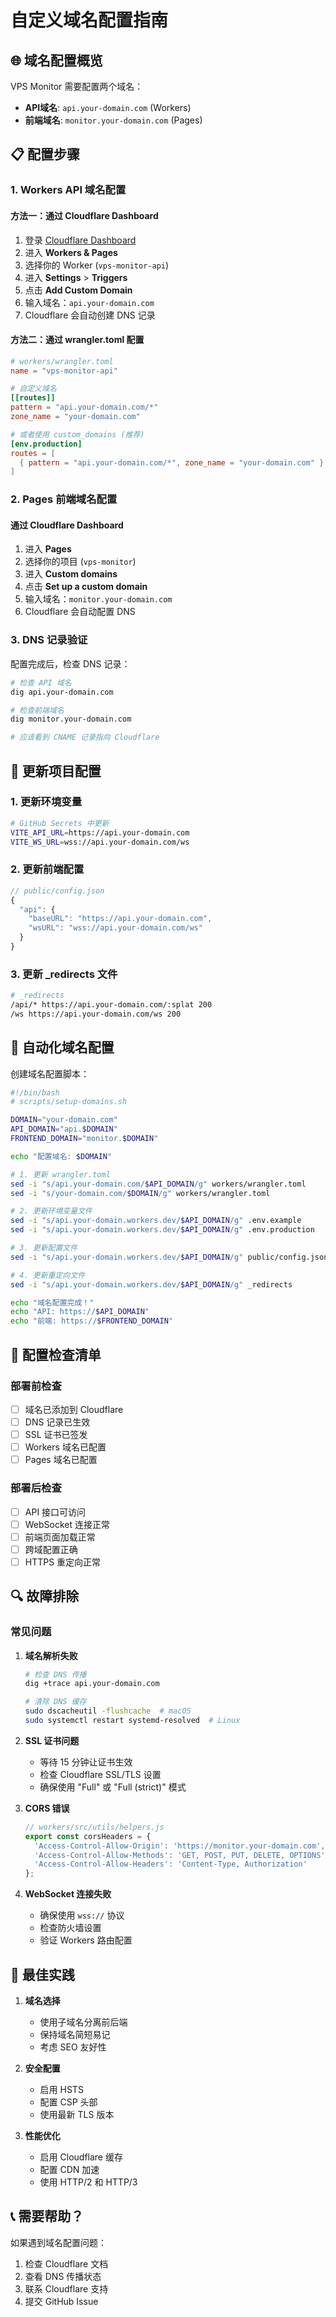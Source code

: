 # 自定义域名配置指南

## 🌐 域名配置概览

VPS Monitor 需要配置两个域名：
- **API域名**: `api.your-domain.com` (Workers)
- **前端域名**: `monitor.your-domain.com` (Pages)

## 📋 配置步骤

### 1. Workers API 域名配置

#### 方法一：通过 Cloudflare Dashboard
1. 登录 [Cloudflare Dashboard](https://dash.cloudflare.com/)
2. 进入 **Workers & Pages**
3. 选择你的 Worker (`vps-monitor-api`)
4. 进入 **Settings** > **Triggers**
5. 点击 **Add Custom Domain**
6. 输入域名：`api.your-domain.com`
7. Cloudflare 会自动创建 DNS 记录

#### 方法二：通过 wrangler.toml 配置
```toml
# workers/wrangler.toml
name = "vps-monitor-api"

# 自定义域名
[[routes]]
pattern = "api.your-domain.com/*"
zone_name = "your-domain.com"

# 或者使用 custom_domains (推荐)
[env.production]
routes = [
  { pattern = "api.your-domain.com/*", zone_name = "your-domain.com" }
]
```

### 2. Pages 前端域名配置

#### 通过 Cloudflare Dashboard
1. 进入 **Pages**
2. 选择你的项目 (`vps-monitor`)
3. 进入 **Custom domains**
4. 点击 **Set up a custom domain**
5. 输入域名：`monitor.your-domain.com`
6. Cloudflare 会自动配置 DNS

### 3. DNS 记录验证

配置完成后，检查 DNS 记录：

```bash
# 检查 API 域名
dig api.your-domain.com

# 检查前端域名  
dig monitor.your-domain.com

# 应该看到 CNAME 记录指向 Cloudflare
```

## 🔧 更新项目配置

### 1. 更新环境变量

```bash
# GitHub Secrets 中更新
VITE_API_URL=https://api.your-domain.com
VITE_WS_URL=wss://api.your-domain.com/ws
```

### 2. 更新前端配置

```javascript
// public/config.json
{
  "api": {
    "baseURL": "https://api.your-domain.com",
    "wsURL": "wss://api.your-domain.com/ws"
  }
}
```

### 3. 更新 _redirects 文件

```bash
# _redirects
/api/* https://api.your-domain.com/:splat 200
/ws https://api.your-domain.com/ws 200
```

## 🚀 自动化域名配置

创建域名配置脚本：

```bash
#!/bin/bash
# scripts/setup-domains.sh

DOMAIN="your-domain.com"
API_DOMAIN="api.$DOMAIN"
FRONTEND_DOMAIN="monitor.$DOMAIN"

echo "配置域名: $DOMAIN"

# 1. 更新 wrangler.toml
sed -i "s/api.your-domain.com/$API_DOMAIN/g" workers/wrangler.toml
sed -i "s/your-domain.com/$DOMAIN/g" workers/wrangler.toml

# 2. 更新环境变量文件
sed -i "s/api.your-domain.workers.dev/$API_DOMAIN/g" .env.example
sed -i "s/api.your-domain.workers.dev/$API_DOMAIN/g" .env.production

# 3. 更新配置文件
sed -i "s/api.your-domain.workers.dev/$API_DOMAIN/g" public/config.json

# 4. 更新重定向文件
sed -i "s/api.your-domain.workers.dev/$API_DOMAIN/g" _redirects

echo "域名配置完成！"
echo "API: https://$API_DOMAIN"
echo "前端: https://$FRONTEND_DOMAIN"
```

## 📝 配置检查清单

### 部署前检查
- [ ] 域名已添加到 Cloudflare
- [ ] DNS 记录已生效
- [ ] SSL 证书已签发
- [ ] Workers 域名已配置
- [ ] Pages 域名已配置

### 部署后检查
- [ ] API 接口可访问
- [ ] WebSocket 连接正常
- [ ] 前端页面加载正常
- [ ] 跨域配置正确
- [ ] HTTPS 重定向正常

## 🔍 故障排除

### 常见问题

1. **域名解析失败**
   ```bash
   # 检查 DNS 传播
   dig +trace api.your-domain.com
   
   # 清除 DNS 缓存
   sudo dscacheutil -flushcache  # macOS
   sudo systemctl restart systemd-resolved  # Linux
   ```

2. **SSL 证书问题**
   - 等待 15 分钟让证书生效
   - 检查 Cloudflare SSL/TLS 设置
   - 确保使用 "Full" 或 "Full (strict)" 模式

3. **CORS 错误**
   ```javascript
   // workers/src/utils/helpers.js
   export const corsHeaders = {
     'Access-Control-Allow-Origin': 'https://monitor.your-domain.com',
     'Access-Control-Allow-Methods': 'GET, POST, PUT, DELETE, OPTIONS',
     'Access-Control-Allow-Headers': 'Content-Type, Authorization'
   };
   ```

4. **WebSocket 连接失败**
   - 确保使用 `wss://` 协议
   - 检查防火墙设置
   - 验证 Workers 路由配置

## 🎯 最佳实践

1. **域名选择**
   - 使用子域名分离前后端
   - 保持域名简短易记
   - 考虑 SEO 友好性

2. **安全配置**
   - 启用 HSTS
   - 配置 CSP 头部
   - 使用最新 TLS 版本

3. **性能优化**
   - 启用 Cloudflare 缓存
   - 配置 CDN 加速
   - 使用 HTTP/2 和 HTTP/3

## 📞 需要帮助？

如果遇到域名配置问题：
1. 检查 Cloudflare 文档
2. 查看 DNS 传播状态
3. 联系 Cloudflare 支持
4. 提交 GitHub Issue
